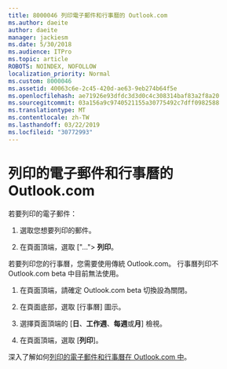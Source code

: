 ```yaml
---
title: 8000046 列印電子郵件和行事曆的 Outlook.com
ms.author: daeite
author: daeite
manager: jackiesm
ms.date: 5/30/2018
ms.audience: ITPro
ms.topic: article
ROBOTS: NOINDEX, NOFOLLOW
localization_priority: Normal
ms.custom: 8000046
ms.assetid: 40063c6e-2c45-420d-ae63-9eb274b64f5e
ms.openlocfilehash: ae71926e93dfdc3d3d0c4c308314baf83a2f8a20
ms.sourcegitcommit: 03a156a9c9740521155a30775492c7dff0982588
ms.translationtype: MT
ms.contentlocale: zh-TW
ms.lasthandoff: 03/22/2019
ms.locfileid: "30772993"
---
```

# <a name="print-email-and-calendars-in-outlookcom"></a>列印的電子郵件和行事曆的 Outlook.com

若要列印的電子郵件：
  
1. 選取您想要列印的郵件。
    
2. 在頁面頂端，選取 ["..."\> **列印**。 
    
若要列印您的行事曆，您需要使用傳統 Outlook.com。 行事曆列印不 Outlook.com beta 中目前無法使用。
  
1. 在頁面頂端，請確定 Outlook.com beta 切換設為關閉。
    
2. 在頁面底部，選取 [行事曆] 圖示。
    
3. 選擇頁面頂端的 [**日**、**工作週**、**每週**或**月**] 檢視。 
    
4. 在頁面頂端，選取 [**列印**]。 
    
深入了解如何[列印的電子郵件和行事曆在 Outlook.com 中](https://go.microsoft.com/fwlink/p/?linkid=2001208&amp;clcid=0x409)。
  

